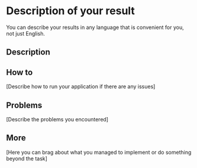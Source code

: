 # Description of your result

You can describe your results in any language that is convenient for you, not just English.

## Description


## How to

[Describe how to run your application if there are any issues]

## Problems

[Describe the problems you encountered]

## More

[Here you can brag about what you managed to implement or do something beyond the task]
